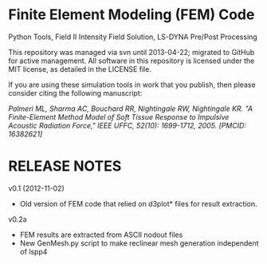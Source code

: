 Finite Element Modeling (FEM) Code 
==================================

Python Tools, Field II Intensity Field Solution, LS-DYNA Pre/Post Processing

This repository was managed via svn until 2013-04-22; migrated to GitHub for
active management.  All software in this repository is licensed under the MIT
license, as detailed in the LICENSE file.

If you are using these simulation tools in work that you publish, then please
consider citing the following manuscript:

*Palmeri ML, Sharma AC, Bouchard RR, Nightingale RW, Nightingale KR.  "A
Finite-Element Method Model of Soft Tissue Response to Impulsive Acoustic
Radiation Force," IEEE UFFC, 52(10): 1699-1712, 2005. [PMCID: 16382621]*


RELEASE NOTES
=============

v0.1 (2012-11-02)
 * Old version of FEM code that relied on d3plot* files for result extraction.

v0.2a
 * FEM results are extracted from ASCII nodout files
 * New GenMesh.py script to make reclinear mesh generation independent of lspp4
